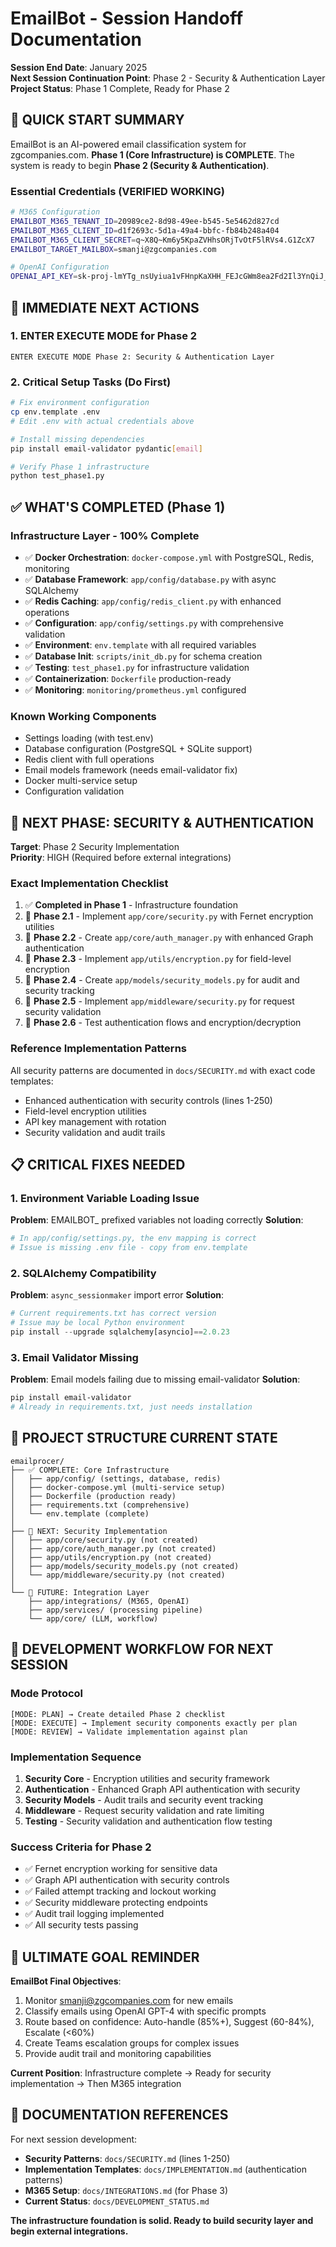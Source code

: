 # EmailBot - Session Handoff Documentation

**Session End Date**: January 2025  
**Next Session Continuation Point**: Phase 2 - Security & Authentication Layer  
**Project Status**: Phase 1 Complete, Ready for Phase 2

## 🎯 QUICK START SUMMARY

EmailBot is an AI-powered email classification system for zgcompanies.com. **Phase 1 (Core Infrastructure) is COMPLETE**. The system is ready to begin **Phase 2 (Security & Authentication)**.

### Essential Credentials (VERIFIED WORKING)
```bash
# M365 Configuration
EMAILBOT_M365_TENANT_ID=20989ce2-8d98-49ee-b545-5e5462d827cd
EMAILBOT_M365_CLIENT_ID=d1f2693c-5d1a-49a4-bbfc-fb84b248a404  
EMAILBOT_M365_CLIENT_SECRET=q~X8Q~Km6y5KpaZVHhsORjTvOtF5lRVs4.G1ZcX7
EMAILBOT_TARGET_MAILBOX=smanji@zgcompanies.com

# OpenAI Configuration  
OPENAI_API_KEY=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
```

## 🚀 IMMEDIATE NEXT ACTIONS

### 1. ENTER EXECUTE MODE for Phase 2
```
ENTER EXECUTE MODE Phase 2: Security & Authentication Layer
```

### 2. Critical Setup Tasks (Do First)
```bash
# Fix environment configuration
cp env.template .env
# Edit .env with actual credentials above

# Install missing dependencies  
pip install email-validator pydantic[email]

# Verify Phase 1 infrastructure
python test_phase1.py
```

## ✅ WHAT'S COMPLETED (Phase 1)

### Infrastructure Layer - 100% Complete
- ✅ **Docker Orchestration**: `docker-compose.yml` with PostgreSQL, Redis, monitoring
- ✅ **Database Framework**: `app/config/database.py` with async SQLAlchemy
- ✅ **Redis Caching**: `app/config/redis_client.py` with enhanced operations  
- ✅ **Configuration**: `app/config/settings.py` with comprehensive validation
- ✅ **Environment**: `env.template` with all required variables
- ✅ **Database Init**: `scripts/init_db.py` for schema creation
- ✅ **Testing**: `test_phase1.py` for infrastructure validation
- ✅ **Containerization**: `Dockerfile` production-ready
- ✅ **Monitoring**: `monitoring/prometheus.yml` configured

### Known Working Components
- Settings loading (with test.env)
- Database configuration (PostgreSQL + SQLite support)
- Redis client with full operations
- Email models framework (needs email-validator fix)
- Docker multi-service setup
- Configuration validation

## 🔄 NEXT PHASE: SECURITY & AUTHENTICATION

**Target**: Phase 2 Security Implementation  
**Priority**: HIGH (Required before external integrations)

### Exact Implementation Checklist
1. ✅ **Completed in Phase 1** - Infrastructure foundation
2. 🔲 **Phase 2.1** - Implement `app/core/security.py` with Fernet encryption utilities
3. 🔲 **Phase 2.2** - Create `app/core/auth_manager.py` with enhanced Graph authentication
4. 🔲 **Phase 2.3** - Implement `app/utils/encryption.py` for field-level encryption
5. 🔲 **Phase 2.4** - Create `app/models/security_models.py` for audit and security tracking
6. 🔲 **Phase 2.5** - Implement `app/middleware/security.py` for request security validation
7. 🔲 **Phase 2.6** - Test authentication flows and encryption/decryption

### Reference Implementation Patterns
All security patterns are documented in `docs/SECURITY.md` with exact code templates:
- Enhanced authentication with security controls (lines 1-250)
- Field-level encryption utilities
- API key management with rotation
- Security validation and audit trails

## 📋 CRITICAL FIXES NEEDED

### 1. Environment Variable Loading Issue
**Problem**: EMAILBOT_ prefixed variables not loading correctly
**Solution**: 
```python
# In app/config/settings.py, the env mapping is correct
# Issue is missing .env file - copy from env.template
```

### 2. SQLAlchemy Compatibility
**Problem**: `async_sessionmaker` import error
**Solution**: 
```python
# Current requirements.txt has correct version
# Issue may be local Python environment
pip install --upgrade sqlalchemy[asyncio]==2.0.23
```

### 3. Email Validator Missing
**Problem**: Email models failing due to missing email-validator
**Solution**:
```bash
pip install email-validator
# Already in requirements.txt, just needs installation
```

## 📁 PROJECT STRUCTURE CURRENT STATE

```
emailprocer/
├── ✅ COMPLETE: Core Infrastructure
│   ├── app/config/ (settings, database, redis)
│   ├── docker-compose.yml (multi-service setup)
│   ├── Dockerfile (production ready)
│   ├── requirements.txt (comprehensive)
│   └── env.template (complete)
│
├── 🔲 NEXT: Security Implementation  
│   ├── app/core/security.py (not created)
│   ├── app/core/auth_manager.py (not created)
│   ├── app/utils/encryption.py (not created)
│   ├── app/models/security_models.py (not created)
│   └── app/middleware/security.py (not created)
│
└── 🔲 FUTURE: Integration Layer
    ├── app/integrations/ (M365, OpenAI)
    ├── app/services/ (processing pipeline)
    └── app/core/ (LLM, workflow)
```

## 🔧 DEVELOPMENT WORKFLOW FOR NEXT SESSION

### Mode Protocol
```
[MODE: PLAN] → Create detailed Phase 2 checklist
[MODE: EXECUTE] → Implement security components exactly per plan  
[MODE: REVIEW] → Validate implementation against plan
```

### Implementation Sequence
1. **Security Core** - Encryption utilities and security framework
2. **Authentication** - Enhanced Graph API authentication with security
3. **Security Models** - Audit trails and security event tracking  
4. **Middleware** - Request security validation and rate limiting
5. **Testing** - Security validation and authentication flow testing

### Success Criteria for Phase 2
- ✅ Fernet encryption working for sensitive data
- ✅ Graph API authentication with security controls
- ✅ Failed attempt tracking and lockout working
- ✅ Security middleware protecting endpoints
- ✅ Audit trail logging implemented
- ✅ All security tests passing

## 🎯 ULTIMATE GOAL REMINDER

**EmailBot Final Objectives**:
1. Monitor smanji@zgcompanies.com for new emails
2. Classify emails using OpenAI GPT-4 with specific prompts
3. Route based on confidence: Auto-handle (85%+), Suggest (60-84%), Escalate (<60%)
4. Create Teams escalation groups for complex issues
5. Provide audit trail and monitoring capabilities

**Current Position**: Infrastructure complete → Ready for security implementation → Then M365 integration

## 📖 DOCUMENTATION REFERENCES

For next session development:
- **Security Patterns**: `docs/SECURITY.md` (lines 1-250)  
- **Implementation Templates**: `docs/IMPLEMENTATION.md` (authentication patterns)
- **M365 Setup**: `docs/INTEGRATIONS.md` (for Phase 3)
- **Current Status**: `docs/DEVELOPMENT_STATUS.md`

**The infrastructure foundation is solid. Ready to build security layer and begin external integrations.** 